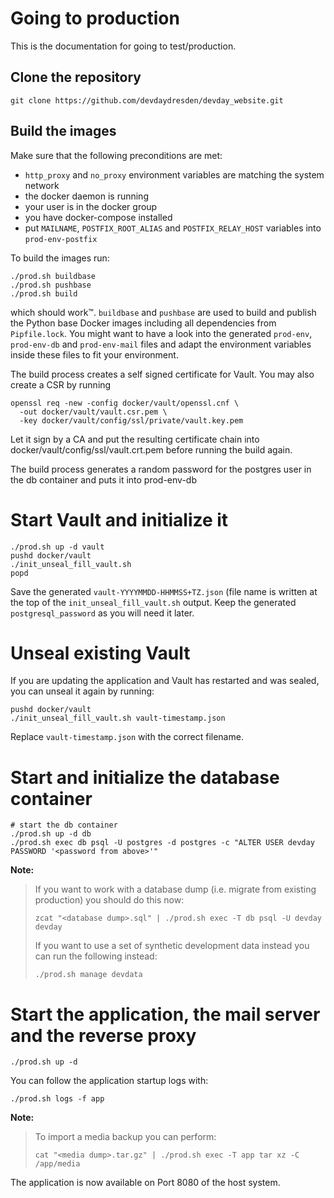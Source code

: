 # Going to production

This is the documentation for going to test/production.

## Clone the repository

```
git clone https://github.com/devdaydresden/devday_website.git
```

## Build the images

Make sure that the following preconditions are met:

- `http_proxy` and `no_proxy` environment variables are matching the system
  network
- the docker daemon is running
- your user is in the docker group
- you have docker-compose installed
- put `MAILNAME`, `POSTFIX_ROOT_ALIAS` and `POSTFIX_RELAY_HOST` variables into
  `prod-env-postfix`

To build the images run:

```
./prod.sh buildbase
./prod.sh pushbase
./prod.sh build
```

which should work™. `buildbase` and `pushbase` are used to build and publish
the Python base Docker images including all dependencies from `Pipfile.lock`.
You might want to have a look into the generated `prod-env`, `prod-env-db` and
`prod-env-mail` files and adapt the environment variables inside these files to
fit your environment.

The build process creates a self signed certificate for Vault. You may also
create a CSR by running

```
openssl req -new -config docker/vault/openssl.cnf \
  -out docker/vault/vault.csr.pem \
  -key docker/vault/config/ssl/private/vault.key.pem
```

Let it sign by a CA and put the resulting certificate chain into
docker/vault/config/ssl/vault.crt.pem before running the build again.

The build process generates a random password for the postgres user in the db
container and puts it into prod-env-db

# Start Vault and initialize it

```
./prod.sh up -d vault
pushd docker/vault
./init_unseal_fill_vault.sh
popd
```

Save the generated `vault-YYYYMMDD-HHMMSS+TZ.json` (file name is written at the
top of the `init_unseal_fill_vault.sh` output. Keep the generated
`postgresql_password` as you will need it later.

# Unseal existing Vault

If you are updating the application and Vault has restarted and was sealed, you can unseal it again by running:

```
pushd docker/vault
./init_unseal_fill_vault.sh vault-timestamp.json
```

Replace `vault-timestamp.json` with the correct filename.

# Start and initialize the database container

```
# start the db container
./prod.sh up -d db
./prod.sh exec db psql -U postgres -d postgres -c "ALTER USER devday PASSWORD '<password from above>'"
```

**Note:**

> If you want to work with a database dump (i.e. migrate from existing
> production) you should do this now:
>
> ```
> zcat "<database dump>.sql" | ./prod.sh exec -T db psql -U devday devday
> ```
>
> If you want to use a set of synthetic development data instead you can
> run the following instead:
>
> ```
> ./prod.sh manage devdata
> ```

# Start the application, the mail server and the reverse proxy

```
./prod.sh up -d
```

You can follow the application startup logs with:

```
./prod.sh logs -f app
```

**Note:**

> To import a media backup you can perform:
>
> ```
> cat "<media dump>.tar.gz" | ./prod.sh exec -T app tar xz -C /app/media
> ```

The application is now available on Port 8080 of the host system.
